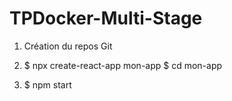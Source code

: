 # TPDocker-Multi-Stage

1. Création du repos Git

2.  $ npx create-react-app mon-app
    $ cd mon-app

3.  $ npm start